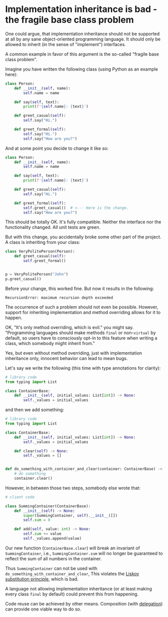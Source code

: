 # Implementation inheritance is bad - the fragile base class problem

One could argue, that implementation inheritance should not be supported at all
by any sane object-oriented programming language.
It should only be allowed to inherit (in the sense of "implement") interfaces.

A common example in favor of this argument is the so-called "fragile base class problem".

Imagine you have written the following class (using Python as an example here):

```python
class Person:
    def __init__(self, name):
        self.name = name

    def say(self, text):
        print(f'{self.name}: {text}')

    def greet_casual(self):
        self.say("Hi.")

    def greet_formal(self):
        self.say("Hi.")
        self.say("How are you?")
```

And at some point you decide to change it like so:

```python
class Person:
    def __init__(self, name):
        self.name = name

    def say(self, text):
        print(f'{self.name}: {text}')

    def greet_casual(self):
        self.say("Hi.")

    def greet_formal(self):
        self.greet_casual()  # <--- Here is the change.
        self.say("How are you?")
```

This should be totally OK. It's fully compatible.
Neither the interface nor the functionality changed.
All unit tests are green.

But with this change, you accidentally broke some other part of the project.
A class is inheriting from your class:

```python
class VeryPolitePerson(Person):
    def greet_casual(self):
        self.greet_formal()


p = VeryPolitePerson("John")
p.greet_casual()
```

Before your change, this worked fine. But now it results in the following:

```text
RecursionError: maximum recursion depth exceeded
```

The occurrence of such a problem should not even be possible.
However, support for inheriting implementation and method overriding
allows for it to happen.

OK, "It's only method overriding, which is evil." you might say.
"Programming languages should make methods `final` or non-`virtual` by default,
so users have to consciously opt-in to this feature when writing a class,
which somebody might inherit from."

Yes, but even without method overriding,
just with implementation inheritance only,
innocent behavior can lead to mean bugs.

Let's say we write the following (this time with type annotations for clarity):

```python
# library code
from typing import List

class ContainerBase:
    def __init__(self, initial_values: List[int]) -> None:
        self._values = initial_values
```

and then we add something:

```python
# library code
from typing import List

class ContainerBase:
    def __init__(self, initial_values: List[int]) -> None:
        self._values = initial_values

    def clear(self) -> None:
        self._values = []


def do_something_with_container_and_clear(container: ContainerBase) -> None:
    # do something
    container.clear()
```

However, in between those two steps, somebody else wrote that:

```python
# client code

class SummingContainer(ContainerBase):
    def __init__(self) -> None:
        super(SummingContainer, self).__init__([])
        self.sum = 0

    def add(self, value: int) -> None:
        self.sum += value
        self._values.append(value)
```

Our new function (`ContainerBase.clear`) will break an invariant
of `SummingContainer`, i.e., `SummingContainer.sum` will no longer
be guaranteed to reflect the sum of all numbers in the container.

Thus `SummingContainer` can not be used with
`do_something_with_container_and_clear`,
This violates the [Liskov substitution principle](https://en.wikipedia.org/wiki/Liskov_substitution_principle),
which is bad.

A language not allowing implementation inheritance
(or at least making every class `final` by default)
could prevent this from happening.

Code reuse can be achieved by other means.
Composition (with [delegation](https://en.wikipedia.org/wiki/Delegation_pattern)) can provide one viable way to do so.
